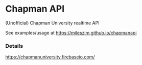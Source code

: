 Chapman API
===========

(Unofficial) Chapman University realtime API

See examples/usage at https://mileszim.github.io/chapmanapi

### Details

https://chapmanuniversity.firebaseio.com/
